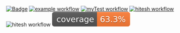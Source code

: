 [![Badge](https://img.shields.io/badge/version-v2.1%E2%80%90nana-blue.svg)](https://github.com/hitesh-temp-account/Breach/blob/main/gradle.properties#L15)
[![example workflow](https://github.com/hitesh-temp-account/Breach/actions/workflows/spandan.yml/badge.svg)](https://github.com/hitesh-temp-account/Breach/actions/workflows/spandan.yml)
[![myTest workflow](https://github.com/hitesh-temp-account/Breach/actions/workflows/myTest.yml/badge.svg)](https://github.com/hitesh-temp-account/Breach/actions/workflows/myTest.yml)
[![hitesh workflow](https://github.com/hitesh-temp-account/Breach/actions/workflows/hiteshWorkflow.yml/badge.svg)](https://github.com/hitesh-temp-account/Breach/actions/workflows/hiteshWorkflow.yml)
![hitesh workflow](https://img.shields.io/maven-central/v/xstream/xstream)
![Coverage](.github/badges/jacoco.svg)

